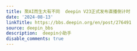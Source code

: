 ```yaml
---
title: 聚AI而生大有不同  deepin V23正式发布直播倒计时
date: '2024-08-13'
linkTitle: https://bbs.deepin.org/en/post/276491
source: deepin_bbs
description:  deepin小助手 
disable_comments: true
---
```


